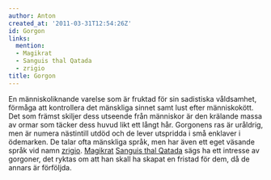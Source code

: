 ```yaml
---
author: Anton
created_at: '2011-03-31T12:54:26Z'
id: Gorgon
links:
  mention:
  - Magikrat
  - Sanguis thal Qatada
  - zrigio
title: Gorgon
---
```


En människoliknande varelse som är fruktad för sin sadistiska våldsamhet, förmåga att kontrollera
det mänskliga sinnet samt lust efter människokött. Det som främst skiljer dess utseende från
människor är den krälande massa av ormar som täcker dess huvud likt ett långt hår. Gorgonens ras är
uråldrig, men är numera nästintill utdöd och de lever utspridda i små enklaver i ödemarken. De talar
ofta mänskliga språk, men har även ett eget väsande språk vid namn [zrigio]. [Magikrat][] [Sanguis
thal Qatada] sägs ha ett intresse av gorgoner, det ryktas om att han skall ha skapat en fristad för
dem, då de annars är förföljda.

  [zrigio]: zrigio
  [Magikrat]: Magikrat
  [Sanguis thal Qatada]: Sanguis_thal_Qatada
